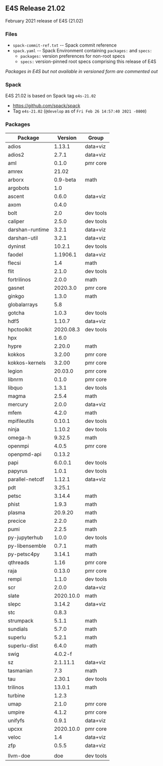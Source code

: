 ## E4S Release 21.02

February 2021 release of E4S (21.02)

### Files

* `spack-commit-ref.txt` -- Spack commit reference
* `spack.yaml` -- Spack Environment containing `packages:` and `specs:`
  - `packages:` version preferences for non-root specs
  - `specs:` version-pinned root specs comprising this release of E4S
  
*Packages in E4S but not available in versioned form are commented out*

### Spack

E4S 21.02 is based on Spack tag `e4s-21.02`
* https://github.com/spack/spack
* Tag `e4s-21.02` (`@develop` as of `Fri Feb 26 14:57:40 2021 -0800`)

### Packages

| Package         | Version   | Group     |
|-----------------|-----------|-----------|
| adios           | 1.13.1    | data+viz  |
| adios2          | 2.7.1     | data+viz  |
| aml             | 0.1.0     | pmr core  |
| amrex           | 21.02     |           |
| arborx          | 0.9-beta  | math      |
| argobots        | 1.0       |           |
| ascent          | 0.6.0     | data+viz  |
| axom            | 0.4.0     |           |
| bolt            | 2.0       | dev tools |
| caliper         | 2.5.0     | dev tools |
| darshan-runtime | 3.2.1     | data+viz  |
| darshan-util    | 3.2.1     | data+viz  |
| dyninst         | 10.2.1    | dev tools |
| faodel          | 1.1906.1  | data+viz  |
| flecsi          | 1.4       | math      |
| flit            | 2.1.0     | dev tools |
| fortrilinos     | 2.0.0     | math      |
| gasnet          | 2020.3.0  | pmr core  |
| ginkgo          | 1.3.0     | math      |
| globalarrays    | 5.8       |           |
| gotcha          | 1.0.3     | dev tools |
| hdf5            | 1.10.7    | data+viz  |
| hpctoolkit      | 2020.08.3 | dev tools |
| hpx             | 1.6.0     |           |
| hypre           | 2.20.0    | math      |
| kokkos          | 3.2.00    | pmr core  |
| kokkos-kernels  | 3.2.00    | pmr core  |
| legion          | 20.03.0   | pmr core  |
| libnrm          | 0.1.0     | pmr core  |
| libquo          | 1.3.1     | dev tools |
| magma           | 2.5.4     | math      |
| mercury         | 2.0.0     | data+viz  |
| mfem            | 4.2.0     | math      |
| mpifileutils    | 0.10.1    | dev tools |
| ninja           | 1.10.2    | dev tools |
| omega-h         | 9.32.5    | math      |
| openmpi         | 4.0.5     | pmr core  |
| openpmd-api     | 0.13.2    |           |
| papi            | 6.0.0.1   | dev tools |
| papyrus         | 1.0.1     | dev tools |
| parallel-netcdf | 1.12.1    | data+viz  |
| pdt             | 3.25.1    |           |
| petsc           | 3.14.4    | math      |
| phist           | 1.9.3     | math      |
| plasma          | 20.9.20   | math      |
| precice         | 2.2.0     | math      |
| pumi            | 2.2.5     | math      |
| py-jupyterhub   | 1.0.0     | dev tools |
| py-libensemble  | 0.7.1     | math      |
| py-petsc4py     | 3.14.1    | math      |
| qthreads        | 1.16      | pmr core  |
| raja            | 0.13.0    | pmr core  |
| rempi           | 1.1.0     | dev tools |
| scr             | 2.0.0     | data+viz  |
| slate           | 2020.10.0 | math      |
| slepc           | 3.14.2    | data+viz  |
| stc             | 0.8.3     |           |
| strumpack       | 5.1.1     | math      |
| sundials        | 5.7.0     | math      |
| superlu         | 5.2.1     | math      |
| superlu-dist    | 6.4.0     | math      |
| swig            | 4.0.2-f   |           |
| sz              | 2.1.11.1  | data+viz  |
| tasmanian       | 7.3       | math      |
| tau             | 2.30.1    | dev tools |
| trilinos        | 13.0.1    | math      |
| turbine         | 1.2.3     |           |
| umap            | 2.1.0     | pmr core  |
| umpire          | 4.1.2     | pmr core  |
| unifyfs         | 0.9.1     | data+viz  |
| upcxx           | 2020.10.0 | pmr core  |
| veloc           | 1.4       | data+viz  |
| zfp             | 0.5.5     | data+viz  |
|                 |           |           |
| llvm-doe        | doe       | dev tools |
